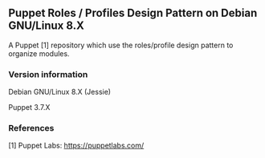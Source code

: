 ## Puppet Roles / Profiles Design Pattern on Debian GNU/Linux 8.X 

A Puppet [1] repository which use the roles/profile design pattern to organize modules.
    
### Version information

Debian GNU/Linux 8.X (Jessie)

Puppet 3.7.X

### References

[1] Puppet Labs: https://puppetlabs.com/

